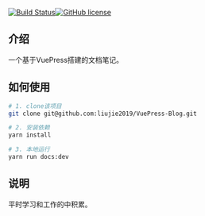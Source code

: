 [![Build Status](https://travis-ci.org/liujie2019/VuePress-Blog.svg?branch=master)](https://travis-ci.org/liujie2019/VuePress-Blog)[![GitHub license](https://img.shields.io/github/license/liujie2019/VuePress-Blog)](https://github.com/liujie2019/VuePress-Blog/blob/master/LICENSE)

## 介绍
一个基于VuePress搭建的文档笔记。

## 如何使用
```bash
# 1. clone该项目
git clone git@github.com:liujie2019/VuePress-Blog.git

# 2. 安装依赖
yarn install

# 3. 本地运行
yarn run docs:dev
```
## 说明
平时学习和工作的中积累。
